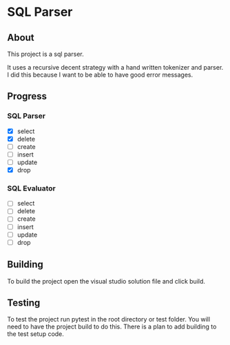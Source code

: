 # SQL Parser

## About
This project is a sql parser.

It uses a recursive decent strategy with a hand written tokenizer and parser. I did this because I want to be able to have good error messages.

## Progress

### SQL Parser
- [x] select
- [x] delete
- [ ] create
- [ ] insert
- [ ] update
- [x] drop

### SQL Evaluator
- [ ] select
- [ ] delete
- [ ] create
- [ ] insert
- [ ] update
- [ ] drop

## Building
To build the project open the visual studio solution file and click build.

## Testing
To test the project run pytest in the root directory or test folder. You will need to have the project build to do this. There is a plan to add building to the test setup code.